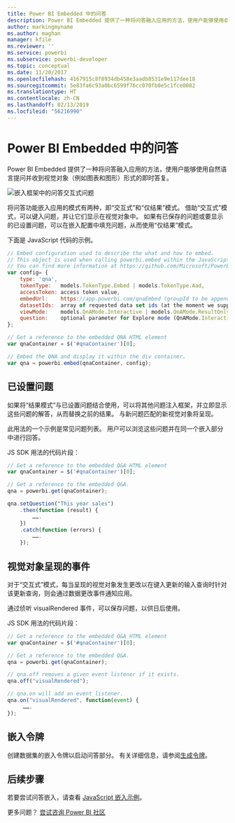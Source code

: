 ```yaml
---
title: Power BI Embedded 中的问答
description: Power BI Embedded 提供了一种将问答融入应用的方法，使用户能够使用自然语言提问。
author: markingmyname
ms.author: maghan
manager: kfile
ms.reviewer: ''
ms.service: powerbi
ms.subservice: powerbi-developer
ms.topic: conceptual
ms.date: 11/20/2017
ms.openlocfilehash: 4167915c8f8934db458e3aadb8531e9e117dee18
ms.sourcegitcommit: 5e83fa6c93a0bc6599f76cc070fb0e5c1fce0082
ms.translationtype: HT
ms.contentlocale: zh-CN
ms.lasthandoff: 02/13/2019
ms.locfileid: "56216990"
---
```

# <a name="qa-in-power-bi-embedded"></a>Power BI Embedded 中的问答

Power BI Embedded 提供了一种将问答融入应用的方法，使用户能够使用自然语言提问并收到视觉对象（例如图表和图形）形式的即时答复。

![嵌入框架中的问答交互式问题](media/qanda/embedded-qanda.gif)

将问答功能嵌入应用的模式有两种，即“交互式”和“仅结果”模式。 借助“交互式”模式，可以键入问题，并让它们显示在视觉对象中。 如果有已保存的问题或要显示的已设置问题，可以在嵌入配置中填充问题，从而使用“仅结果”模式。

下面是 JavaScript 代码的示例。

```javascript
// Embed configuration used to describe the what and how to embed.
// This object is used when calling powerbi.embed within the JavaScript API.
// You can find more information at https://github.com/Microsoft/PowerBI-JavaScript/wiki/Embed-Configuration-Details.
var config= {
    type: 'qna',
    tokenType:   models.TokenType.Embed | models.TokenType.Aad,
    accessToken: access token value,
    embedUrl:    https://app.powerbi.com/qnaEmbed (groupId to be appended as query parameter if required),
    datasetIds:  array of requested data set ids (at the moment we support only one dataset),
    viewMode:    models.QnAMode.Interactive | models.QnAMode.ResultOnly,
    question:    optional parameter for Explore mode (QnAMode.Interactive) and mandatory for Render Result mode (QnAMode.ResultOnly)
};

// Get a reference to the embedded QNA HTML element
var qnaContainer = $('#qnaContainer')[0];

// Embed the QNA and display it within the div container.
var qna = powerbi.embed(qnaContainer, config);
```

## <a name="set-question"></a>已设置问题

如果将“结果模式”与已设置问题结合使用，可以将其他问题注入框架，并立即显示这些问题的解答，从而替换之前的结果。 与新问题匹配的新视觉对象将呈现。

此用法的一个示例是常见问题列表。 用户可以浏览这些问题并在同一个嵌入部分中进行回答。

JS SDK 用法的代码片段：  

```javascript
// Get a reference to the embedded Q&A HTML element
var qnaContainer = $('#qnaContainer')[0];

// Get a reference to the embedded Q&A.
qna = powerbi.get(qnaContainer);

qna.setQuestion("This year sales")
    .then(function (result) {
        …….
    })
    .catch(function (errors) {
        …….
    });
```

## <a name="visual-rendered-event"></a>视觉对象呈现的事件

对于“交互式”模式，每当呈现的视觉对象发生更改以在键入更新的输入查询时针对该更新查询，则会通过数据更改事件通知应用。

通过侦听 visualRendered 事件，可以保存问题，以供日后使用。 

JS SDK 用法的代码片段：  

```javascript
// Get a reference to the embedded Q&A HTML element
var qnaContainer = $('#qnaContainer')[0];

// Get a reference to the embedded Q&A.
qna = powerbi.get(qnaContainer);

// qna.off removes a given event listener if it exists.
qna.off("visualRendered");

// qna.on will add an event listener.
qna.on("visualRendered", function(event) {
     …….
});
```

## <a name="embed-token"></a>嵌入令牌

创建数据集的嵌入令牌以启动问答部分。 有关详细信息，请参阅[生成令牌](https://docs.microsoft.com/rest/api/power-bi/embedtoken)。

## <a name="next-steps"></a>后续步骤

若要尝试问答嵌入，请查看 [JavaScript 嵌入示例](https://microsoft.github.io/PowerBI-JavaScript/demo/)。

更多问题？ [尝试咨询 Power BI 社区](http://community.powerbi.com/)